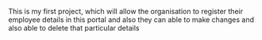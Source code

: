 This is my first project, which will allow the organisation to register their employee details in this portal and also they can able to make changes and also able to delete that particular details
